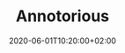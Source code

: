 ---
title: "Annotorious"
date: 2020-06-01T10:20:00+02:00
draft: false
subsection: "getting-started"
weight: 1
---